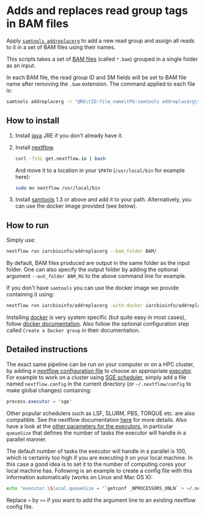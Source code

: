 # Adds and replaces read group tags in BAM files

Apply [`samtools addreplacerg`](http://www.htslib.org/doc/samtools.html) to add a new read group and assign all reads to it in a set of BAM files using their names.

This scripts takes a set of [BAM files](https://samtools.github.io/hts-specs/) (called `*.bam`) grouped in a single folder as an input.

In each BAM file, the read group ID and SM fields will be set to BAM file name after removing the `.bam` extension. The command applied to each file is:
```bash
samtools addreplacerg -r "@RG\tID:file_name\tPG:samtools addreplacerg\tSM:file_name}"
```

## How to install

1. Install [java](https://java.com/download/) JRE if you don't already have it.

2. Install [nextflow](http://www.nextflow.io/).

	```bash
	curl -fsSL get.nextflow.io | bash
	```
	And move it to a location in your `$PATH` (`/usr/local/bin` for example here):
	```bash
	sudo mv nextflow /usr/local/bin
	```
	
3. Install [samtools](http://www.htslib.org/) 1.3 or above and add it to your path. Alternatively, you can use the docker image provided (see below).

## How to run

Simply use:
```bash
nextflow run iarcbioinfo/addreplacerg --bam_folder BAM/
```

By default, BAM files produced are output in the same folder as the input folder. One can also specify the output folder by adding the optional argument `--out_folder BAM_RG` to the above command line for example.

If you don't have `samtools` you can use the docker image we provide containing it using:
```bash
nextflow run iarcbioinfo/addreplacerg -with-docker iarcbioinfo/addreplacerg --bam_folder BAM/
```

Installing [docker](https://www.docker.com) is very system specific (but quite easy in most cases), follow  [docker documentation](https://docs.docker.com/installation/). Also follow the optional configuration step called `Create a Docker group` in their documentation.

## Detailed instructions

The exact same pipeline can be run on your computer or on a HPC cluster, by adding a [nextflow configuration file](http://www.nextflow.io/docs/latest/config.html) to choose an appropriate [executor](http://www.nextflow.io/docs/latest/executor.html). For example to work on a cluster using [SGE scheduler](https://en.wikipedia.org/wiki/Oracle_Grid_Engine), simply add a file named `nextflow.config` in the current directory (or `~/.nextflow/config` to make global changes) containing:  
```java
process.executor = 'sge'
```

Other popular schedulers such as LSF, SLURM, PBS, TORQUE etc. are also compatible. See the nextflow documentation [here](http://www.nextflow.io/docs/latest/executor.html) for more details. Also have a look at the [other parameters for the executors](http://www.nextflow.io/docs/latest/config.html#scope-executor), in particular `queueSize` that defines the number of tasks the executor will handle in a parallel manner.  

The default number of tasks the executor will handle in a parallel is 100, which is certainly too high if you are executing it on your local machine. In this case a good idea is to set it to the number of computing cores your local machine has. Following is an example to create a config file with this information automatically (works on Linux and Mac OS X):
```bash
echo "executor.\$local.queueSize = "`getconf _NPROCESSORS_ONLN` > ~/.nextflow/config
```

Replace `>` by `>>` if you want to add the argument line to an existing nextflow config file.
